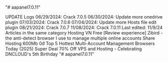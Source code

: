 "# aapanel7.0.11" 

UPDATE Logs
06/29/2024: Crack 7.0.5
06/30/2024: Update more onedrive plugin
07/03/2024: Crack 7.0.6
07/04/2024: Update more Hosts file edit plugin
08/21/2024: Crack 7.0.7
11/08/2024: Crack 7.0.11
Last edited: 11/9/24
Articles in the same category
Hosting VN Free
[Review experience] Zibird - the anti-detect browser I use to manage multiple online accounts
Share Hosting 600Mb 0đ
Top 5 Hottest Multi-Account Management Browsers Today (2025)
Super Deal 70% Off VPS and Hosting - Celebrating DNCLOUD's 5th Birthday
"# aapanel7.0.11" 
